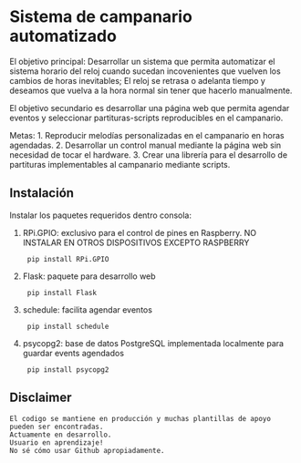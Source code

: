 # Sistema de campanario automatizado
El objetivo principal:
    Desarrollar un sistema que permita automatizar el sistema horario del reloj cuando sucedan incovenientes que vuelven los cambios de horas inevitables; El reloj se retrasa o adelanta tiempo y deseamos que vuelva a la hora normal sin tener que hacerlo manualmente.

El objetivo secundario es desarrollar una página web que permita agendar eventos y seleccionar partituras-scripts reproducibles en el campanario.

Metas:
    1. Reproducir melodías personalizadas en el campanario en horas agendadas.
    2. Desarrollar un control manual mediante la página web sin necesidad de tocar el hardware.
    3. Crear una librería para el desarrollo de partituras implementables al campanario mediante scripts.

## Instalación
Instalar los paquetes requeridos dentro consola:

1. RPi.GPIO: exclusivo para el control de pines en Raspberry. NO INSTALAR EN OTROS DISPOSITIVOS EXCEPTO RASPBERRY
        
        pip install RPi.GPIO

2. Flask: paquete para desarrollo web
        
        pip install Flask

3. schedule: facilita agendar eventos
        
        pip install schedule 
    
4. psycopg2: base de datos PostgreSQL implementada localmente para guardar events agendados
        
        pip install psycopg2


## Disclaimer

    El codigo se mantiene en producción y muchas plantillas de apoyo pueden ser encontradas.
    Actuamente en desarrollo.
    Usuario en aprendizaje!
    No sé cómo usar Github apropiadamente.
